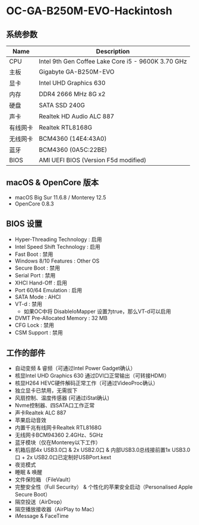 # OC-GA-B250M-EVO-Hackintosh

## 系统参数
| Name | Description |
| - | - |
| CPU | Intel 9th Gen Coffee Lake Core i5 - 9600K 3.70 GHz |
| 主板 | Gigabyte GA-B250M-EVO |
| 显卡 | Intel UHD Graphics 630 |
| 内存 | DDR4 2666 MHz 8G x2 |
| 硬盘 | SATA SSD 240G |
| 声卡 | Realtek HD Audio ALC 887 |
| 有线网卡 | Realtek RTL8168G |
| 无线网卡 | BCM4360 (14E4:43A0)  |
| 蓝牙 | BCM4360 (0A5C:22BE) |
| BIOS | AMI UEFI BIOS (Version F5d modified) |

## macOS & OpenCore 版本
- macOS Big Sur 11.6.8 / Monterey 12.5
- OpenCore 0.8.3

## BIOS 设置
- Hyper-Threading Technology : 启用
- Intel Speed Shift Technology : 启用
- Fast Boot : 禁用
- Windows 8/10 Features : Other OS
- Secure Boot : 禁用
- Serial Port : 禁用
- XHCI Hand-Off : 启用
- Port 60/64 Emulation : 启用
- SATA Mode : AHCI
- VT-d : 禁用
  - 如果OC中将 DisableIoMapper 设置为true，那么VT-d可以启用
- DVMT Pre-Allocated Memory : 32 MB
- CFG Lock : 禁用
- CSM Support : 禁用

## 工作的部件
- 自动变频 & 睿频（可通过Intel Power Gadget确认）
- 核显Intel UHD Graphics 630 通过DVI口正常输出（可转接HDMI）
- 核显H264 HEVC硬件解码正常工作（可通过VideoProc确认）
- 独立显卡已禁用，无需拔下
- 风扇控制、温度传感器 (可通过iStat确认)
- Nvme控制器、四SATA口工作正常
- 声卡Realtek ALC 887
- 苹果启动音效
- 内置千兆有线网卡Realtek RTL8168G
- 无线网卡BCM94360 2.4GHz、5GHz
- 蓝牙模块（仅在Monterey以下工作）
- 机箱后部4x USB3.0口 & 2x USB2.0口 & 内部USB3.0总线接前置1x USB3.0口 + 2x USB2.0口已定制好USBPort.kext
- 夜览模式
- 睡眠 & 唤醒
- 文件保险箱 （FileVault）
- 完整安全性（Full Security） & 个性化的苹果安全启动（Personalised Apple Secure Boot）
- 隔空投送（AirDrop）
- 隔空播放接收器（AirPlay to Mac）
- iMessage & FaceTime
